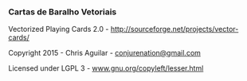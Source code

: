 ### Cartas de Baralho Vetoriais
Vectorized Playing Cards 2.0 - http://sourceforge.net/projects/vector-cards/

Copyright 2015 - Chris Aguilar - conjurenation@gmail.com

Licensed under LGPL 3 - www.gnu.org/copyleft/lesser.html
